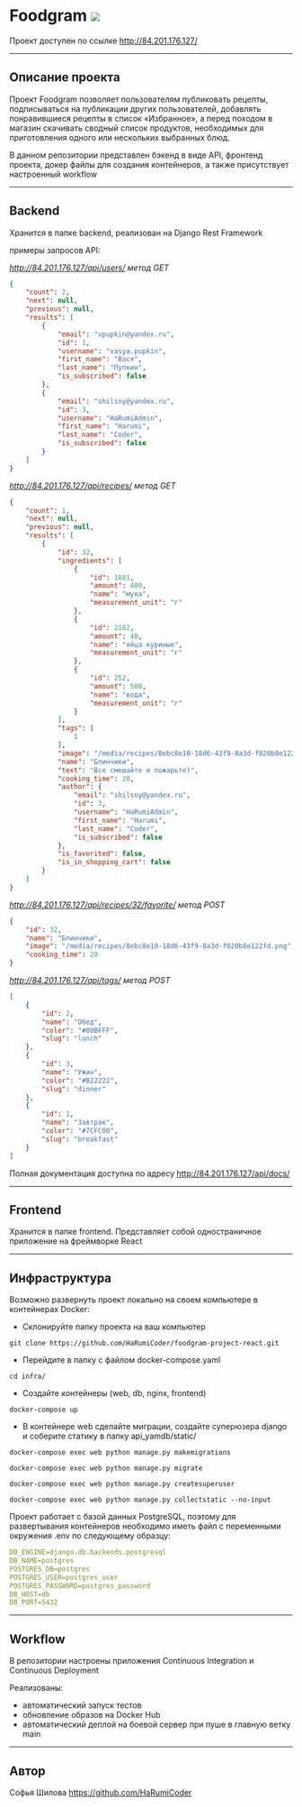 # Foodgram ![](https://github.com/HaRumiCoder/foodgram-project-react/actions/workflows/foodram_workflow.yml/badge.svg)

Проект доступен по ссылке http://84.201.176.127/


___
## Описание проекта

Проект Foodgram позволяет пользователям публиковать рецепты, подписываться на публикации других пользователей, добавлять понравившиеся рецепты в список «Избранное», а перед походом в магазин скачивать сводный список продуктов, необходимых для приготовления одного или нескольких выбранных блюд.

В данном репозитории представлен бэкенд в виде API, фронтенд проекта, докер файлы для создания контейнеров, а также присутствует настроенный workflow


___
## Backend

Хранится в папке backend, реализован на Django Rest Framework

примеры запросов API:

*http://84.201.176.127/api/users/ метод GET*

```json
{
    "count": 2,
    "next": null,
    "previous": null,
    "results": [
        {
            "email": "vpupkin@yandex.ru",
            "id": 1,
            "username": "vasya.pupkin",
            "first_name": "Вася",
            "last_name": "Пупкин",
            "is_subscribed": false
        },
        {
            "email": "shilsny@yandex.ru",
            "id": 3,
            "username": "HaRumiAdmin",
            "first_name": "Harumi",
            "last_name": "Coder",
            "is_subscribed": false
        }
    ]
}
```

*http://84.201.176.127/api/recipes/ метод GET*

```json
{
    "count": 1,
    "next": null,
    "previous": null,
    "results": [
        {
            "id": 32,
            "ingredients": [
                {
                    "id": 1081,
                    "amount": 400,
                    "name": "мука",
                    "measurement_unit": "г"
                },
                {
                    "id": 2182,
                    "amount": 40,
                    "name": "яйца куриные",
                    "measurement_unit": "г"
                },
                {
                    "id": 252,
                    "amount": 500,
                    "name": "вода",
                    "measurement_unit": "г"
                }
            ],
            "tags": [
                1
            ],
            "image": "/media/recipes/8ebc8e10-18d6-43f9-8a3d-f020b8e122fd.png",
            "name": "Блинчики",
            "text": "Все смешайте и пожарьте)",
            "cooking_time": 20,
            "author": {
                "email": "shilsny@yandex.ru",
                "id": 3,
                "username": "HaRumiAdmin",
                "first_name": "Harumi",
                "last_name": "Coder",
                "is_subscribed": false
            },
            "is_favorited": false,
            "is_in_shopping_cart": false
        }
    ]
}
```

*http://84.201.176.127/api/recipes/32/favorite/ метод POST*

```json
{
    "id": 32,
    "name": "Блинчики",
    "image": "/media/recipes/8ebc8e10-18d6-43f9-8a3d-f020b8e122fd.png",
    "cooking_time": 20
}
```

*http://84.201.176.127/api/tags/ метод POST*

```json
[
    {
        "id": 2,
        "name": "Обед",
        "color": "#00BFFF",
        "slug": "lunch"
    },
    {
        "id": 3,
        "name": "Ужин",
        "color": "#B22222",
        "slug": "dinner"
    },
    {
        "id": 1,
        "name": "Завтрак",
        "color": "#7CFC00",
        "slug": "breakfast"
    }
]
```

Полная документация доступна по адресу http://84.201.176.127/api/docs/


___
## Frontend

Хранится в папке frontend. Представляет собой одностраничное приложение на фреймворке React


___
## Инфраструктура

Возможно развернуть проект локально на своем компьютере в контейнерах Docker:

- Склонируйте папку проекта на ваш компьютер

``` git clone https://github.com/HaRumiCoder/foodgram-project-react.git ```

- Перейдите в папку с файлом docker-compose.yaml

``` cd infra/ ```

- Создайте контейнеры (web, db, nginx, frontend)

``` docker-compose up ```

- В контейнере web сделайте миграции, создайте суперюзера django и соберите статику в папку api_yamdb/static/

``` docker-compose exec web python manage.py makemigrations ```

``` docker-compose exec web python manage.py migrate ```

``` docker-compose exec web python manage.py createsuperuser ```

``` docker-compose exec web python manage.py collectstatic --no-input ```


Проект работает с базой данных PostgreSQL, поэтому для развертывания контейнеров необходимо иметь файл с переменными окружения .env по следующему образцу:

```yaml
DB_ENGINE=django.db.backends.postgresql
DB_NAME=postgres
POSTGRES_DB=postgres
POSTGRES_USER=postgres_user
POSTGRES_PASSWORD=postgres_password
DB_HOST=db
DB_PORT=5432
```


____
## Workflow 

В репозитории настроены приложения Continuous Integration и Continuous Deployment

Реализованы:

- автоматический запуск тестов
- обновление образов на Docker Hub
- автоматический деплой на боевой сервер при пуше в главную ветку main

___
## Автор

Софья Шилова https://github.com/HaRumiCoder
